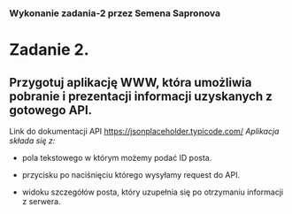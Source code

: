 ### Wykonanie zadania-2 przez Semena Sapronova 
# Zadanie 2.
## Przygotuj aplikację WWW, która umożliwia pobranie i prezentacji informacji uzyskanych z gotowego API.
Link do dokumentacji API https://jsonplaceholder.typicode.com/
*Aplikacja składa się z:*
- pola tekstowego w którym możemy podać ID posta.

- przycisku po naciśnięciu którego wysyłamy request do API.

- widoku szczegółów posta, który uzupełnia się po otrzymaniu informacji z serwera.
